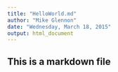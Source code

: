 ```yaml
---
title: "HelloWorld.md"
author: "Mike Glennon"
date: "Wednesday, March 18, 2015"
output: html_document
---
```


## This is a markdown file